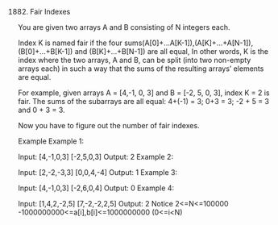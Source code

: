 1882. Fair Indexes

You are given two arrays A and B consisting of N integers each.

Index K is named fair if the four sums(A[0]+...A[K-1]),(A[K]+...+A[N-1]),(B[0]+...+B[K-1]) and (B[K]+...+B[N-1]) are all equal, In other words, K is the index where the two arrays, A and B, can be split (into two non-empty arrays each) in such a way that the sums of the resulting arrays’ elements are equal.

For example, given arrays A = [4,-1, 0, 3] and B = [-2, 5, 0, 3], index K = 2 is fair. The sums of the subarrays are all equal: 4+(-1) = 3; 0+3 = 3; -2 + 5 = 3 and 0 + 3 = 3.

Now you have to figure out the number of fair indexes.

Example
Example 1:

Input: [4,-1,0,3] [-2,5,0,3]
Output: 2
Example 2:

Input: [2,-2,-3,3] [0,0,4,-4]
Output: 1
Example 3:

Input: [4,-1,0,3] [-2,6,0,4]
Output: 0
Example 4:

Input: [1,4,2,-2,5] [7,-2,-2,2,5]
Output: 2
Notice
2<=N<=100000
-1000000000<=a[i],b[i]<=1000000000 (0<=i<N)
